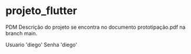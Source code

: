 # projeto_flutter
PDM
Descrição do projeto se encontra no documento prototipação.pdf na branch main.

Usuario 'diego' Senha 'diego'
